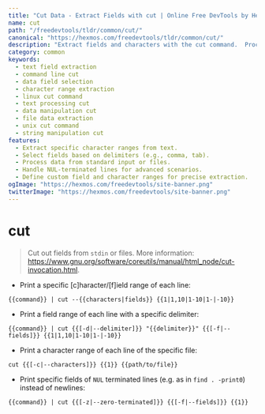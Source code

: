```yaml
---
title: "Cut Data - Extract Fields with cut | Online Free DevTools by Hexmos"
name: cut
path: "/freedevtools/tldr/common/cut/"
canonical: "https://hexmos.com/freedevtools/tldr/common/cut/"
description: "Extract fields and characters with the cut command.  Process text files efficiently using various delimiters and options. Free online tool, no registration required."
category: common
keywords:
  - text field extraction
  - command line cut
  - data field selection
  - character range extraction
  - linux cut command
  - text processing cut
  - data manipulation cut
  - file data extraction
  - unix cut command
  - string manipulation cut
features:
  - Extract specific character ranges from text.
  - Select fields based on delimiters (e.g., comma, tab).
  - Process data from standard input or files.
  - Handle NUL-terminated lines for advanced scenarios.
  - Define custom field and character ranges for precise extraction.
ogImage: "https://hexmos.com/freedevtools/site-banner.png"
twitterImage: "https://hexmos.com/freedevtools/site-banner.png"
---
```


# cut

> Cut out fields from `stdin` or files.
> More information: <https://www.gnu.org/software/coreutils/manual/html_node/cut-invocation.html>.

- Print a specific [c]haracter/[f]ield range of each line:

`{{command}} | cut --{{characters|fields}} {{1|1,10|1-10|1-|-10}}`

- Print a field range of each line with a specific delimiter:

`{{command}} | cut {{[-d|--delimiter]}} "{{delimiter}}" {{[-f|--fields]}} {{1|1,10|1-10|1-|-10}}`

- Print a character range of each line of the specific file:

`cut {{[-c|--characters]}} {{1}} {{path/to/file}}`

- Print specific fields of `NUL` terminated lines (e.g. as in `find . -print0`) instead of newlines:

`{{command}} | cut {{[-z|--zero-terminated]}} {{[-f|--fields]}} {{1}}`
